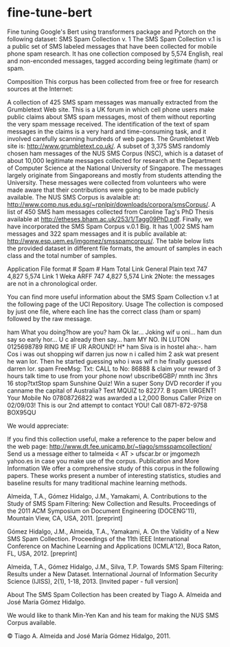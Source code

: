 # fine-tune-bert

Fine tuning Google's Bert using transformers package and Pytorch on the following dataset:
SMS Spam Collection v. 1
The SMS Spam Collection v.1 is a public set of SMS labeled messages that have been collected for mobile phone spam research. It has one collection composed by 5,574 English, real and non-enconded messages, tagged according being legitimate (ham) or spam.

Composition
This corpus has been collected from free or free for research sources at the Internet:

A collection of 425 SMS spam messages was manually extracted from the Grumbletext Web site. This is a UK forum in which cell phone users make public claims about SMS spam messages, most of them without reporting the very spam message received. The identification of the text of spam messages in the claims is a very hard and time-consuming task, and it involved carefully scanning hundreds of web pages. The Grumbletext Web site is: http://www.grumbletext.co.uk/.
A subset of 3,375 SMS randomly chosen ham messages of the NUS SMS Corpus (NSC), which is a dataset of about 10,000 legitimate messages collected for research at the Department of Computer Science at the National University of Singapore. The messages largely originate from Singaporeans and mostly from students attending the University. These messages were collected from volunteers who were made aware that their contributions were going to be made publicly available. The NUS SMS Corpus is avalaible at: http://www.comp.nus.edu.sg/~rpnlpir/downloads/corpora/smsCorpus/.
A list of 450 SMS ham messages collected from Caroline Tag's PhD Thesis available at http://etheses.bham.ac.uk/253/1/Tagg09PhD.pdf.
Finally, we have incorporated the SMS Spam Corpus v.0.1 Big. It has 1,002 SMS ham messages and 322 spam messages and it is public available at: http://www.esp.uem.es/jmgomez/smsspamcorpus/.
The table below lists the provided dataset in different file formats, the amount of samples in each class and the total number of samples.

Application	File format	# Spam	# Ham	Total	Link
General	Plain text	747	4,827	5,574	Link 1
Weka	ARFF	747	4,827	5,574	Link 2Note: the messages are not in a chronological order.

You can find more useful information about the SMS Spam Collection v.1 at the following page of the UCI Repository.
Usage
The collection is composed by just one file, where each line has the correct class (ham or spam) followed by the raw message.


ham   What you doing?how are you?
ham   Ok lar... Joking wif u oni...
ham   dun say so early hor... U c already then say...
ham   MY NO. IN LUTON 0125698789 RING ME IF UR AROUND! H*
ham   Siva is in hostel aha:-.
ham   Cos i was out shopping wif darren jus now n i called him 2 ask wat present he wan lor. Then he started guessing who i was wif n he finally guessed darren lor.
spam  FreeMsg: Txt: CALL to No: 86888 & claim your reward of 3 hours talk time to use from your phone now! ubscribe6GBP/ mnth inc 3hrs 16 stop?txtStop
spam  Sunshine Quiz! Win a super Sony DVD recorder if you canname the capital of Australia? Text MQUIZ to 82277. B
spam  URGENT! Your Mobile No 07808726822 was awarded a L2,000 Bonus Caller Prize on 02/09/03! This is our 2nd attempt to contact YOU! Call 0871-872-9758 BOX95QU


We would appreciate:

If you find this collection useful, make a reference to the paper below and the web page: http://www.dt.fee.unicamp.br/~tiago/smsspamcollection/
Send us a message either to talmeida < AT > ufscar.br  or jmgomezh <AT> yahoo.es in case you make use of the corpus.
Publication and More Information
We offer a comprehensive study of this corpus in the following papers. These works present a number of interesting statistics, studies and baseline results for many traditional machine learning methods.

Almeida, T.A., Gómez Hidalgo, J.M., Yamakami, A. Contributions to the Study of SMS Spam Filtering: New Collection and Results.  Proceedings of the 2011 ACM Symposium on Document Engineering (DOCENG'11), Mountain View, CA, USA, 2011. [preprint]

Gómez Hidalgo, J.M., Almeida, T.A., Yamakami, A. On the Validity of a New SMS Spam Collection.  Proceedings of the 11th IEEE International Conference on Machine Learning and Applications (ICMLA'12), Boca Raton, FL, USA, 2012. [preprint]

Almeida, T.A., Gómez Hidalgo, J.M., Silva, T.P.  Towards SMS Spam Filtering: Results under a New Dataset.   International Journal of Information Security Science (IJISS), 2(1), 1-18, 2013. [Invited paper - full version]

About
The SMS Spam Collection has been created by Tiago A. Almeida and José María Gómez Hidalgo.

We would like to thank Min-Yen Kan and his team for making the NUS SMS Corpus available.


© Tiago A. Almeida and José María Gómez Hidalgo, 2011.
